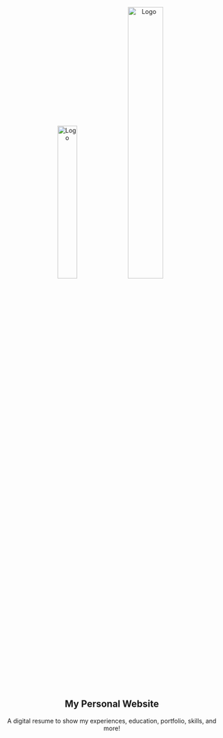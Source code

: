 <p align="center">
      <img src="https://www.carlrippon.com/static/64d2dff032f91508ec5326d8e4cdaaab/11d19/React-and-typescript.png" alt="Logo" width="30%" height="auto">
      <img src="https://miro.medium.com/max/800/1*mUISLg4ghf6QYT_f1-cnlg.png" alt="Logo" width="40%" height="auto">


  <h2 align="center">My Personal Website</h2>

  <p align="center">
    A digital resume to show my experiences, education, portfolio, skills, and more!
  </p>
</p>



